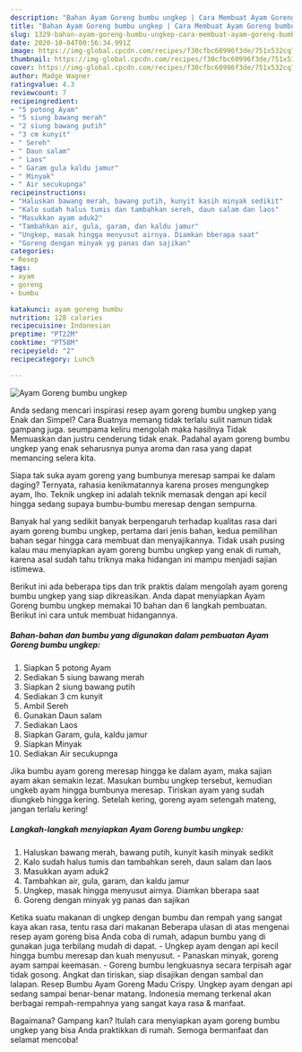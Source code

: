 ```yaml
---
description: "Bahan Ayam Goreng bumbu ungkep | Cara Membuat Ayam Goreng bumbu ungkep Yang Sempurna"
title: "Bahan Ayam Goreng bumbu ungkep | Cara Membuat Ayam Goreng bumbu ungkep Yang Sempurna"
slug: 1329-bahan-ayam-goreng-bumbu-ungkep-cara-membuat-ayam-goreng-bumbu-ungkep-yang-sempurna
date: 2020-10-04T00:56:34.991Z
image: https://img-global.cpcdn.com/recipes/f30cfbc60996f3de/751x532cq70/ayam-goreng-bumbu-ungkep-foto-resep-utama.jpg
thumbnail: https://img-global.cpcdn.com/recipes/f30cfbc60996f3de/751x532cq70/ayam-goreng-bumbu-ungkep-foto-resep-utama.jpg
cover: https://img-global.cpcdn.com/recipes/f30cfbc60996f3de/751x532cq70/ayam-goreng-bumbu-ungkep-foto-resep-utama.jpg
author: Madge Wagner
ratingvalue: 4.3
reviewcount: 7
recipeingredient:
- "5 potong Ayam"
- "5 siung bawang merah"
- "2 siung bawang putih"
- "3 cm kunyit"
- " Sereh"
- " Daun salam"
- " Laos"
- " Garam gula kaldu jamur"
- " Minyak"
- " Air secukupnga"
recipeinstructions:
- "Haluskan bawang merah, bawang putih, kunyit kasih minyak sedikit"
- "Kalo sudah halus tumis dan tambahkan sereh, daun salam dan laos"
- "Masukkan ayam aduk2"
- "Tambahkan air, gula, garam, dan kaldu jamur"
- "Ungkep, masak hingga menyusut airnya. Diamkan bberapa saat"
- "Goreng dengan minyak yg panas dan sajikan"
categories:
- Resep
tags:
- ayam
- goreng
- bumbu

katakunci: ayam goreng bumbu 
nutrition: 128 calories
recipecuisine: Indonesian
preptime: "PT22M"
cooktime: "PT58M"
recipeyield: "2"
recipecategory: Lunch

---
```



![Ayam Goreng bumbu ungkep](https://img-global.cpcdn.com/recipes/f30cfbc60996f3de/751x532cq70/ayam-goreng-bumbu-ungkep-foto-resep-utama.jpg)

Anda sedang mencari inspirasi resep ayam goreng bumbu ungkep yang Enak dan Simpel? Cara Buatnya memang tidak terlalu sulit namun tidak gampang juga. seumpama keliru mengolah maka hasilnya Tidak Memuaskan dan justru cenderung tidak enak. Padahal ayam goreng bumbu ungkep yang enak seharusnya punya aroma dan rasa yang dapat memancing selera kita.

Siapa tak suka ayam goreng yang bumbunya meresap sampai ke dalam daging? Ternyata, rahasia kenikmatannya karena proses mengungkep ayam, lho. Teknik ungkep ini adalah teknik memasak dengan api kecil hingga sedang supaya bumbu-bumbu meresap dengan sempurna.

Banyak hal yang sedikit banyak berpengaruh terhadap kualitas rasa dari ayam goreng bumbu ungkep, pertama dari jenis bahan, kedua pemilihan bahan segar hingga cara membuat dan menyajikannya. Tidak usah pusing kalau mau menyiapkan ayam goreng bumbu ungkep yang enak di rumah, karena asal sudah tahu triknya maka hidangan ini mampu menjadi sajian istimewa.


Berikut ini ada beberapa tips dan trik praktis dalam mengolah ayam goreng bumbu ungkep yang siap dikreasikan. Anda dapat menyiapkan Ayam Goreng bumbu ungkep memakai 10 bahan dan 6 langkah pembuatan. Berikut ini cara untuk membuat hidangannya.

<!--inarticleads1-->

##### Bahan-bahan dan bumbu yang digunakan dalam pembuatan Ayam Goreng bumbu ungkep:

1. Siapkan 5 potong Ayam
1. Sediakan 5 siung bawang merah
1. Siapkan 2 siung bawang putih
1. Sediakan 3 cm kunyit
1. Ambil  Sereh
1. Gunakan  Daun salam
1. Sediakan  Laos
1. Siapkan  Garam, gula, kaldu jamur
1. Siapkan  Minyak
1. Sediakan  Air secukupnga


Jika bumbu ayam goreng meresap hingga ke dalam ayam, maka sajian ayam akan semakin lezat. Masukan bumbu ungkep tersebut, kemudian ungkeb ayam hingga bumbunya meresap. Tiriskan ayam yang sudah diungkeb hingga kering. Setelah kering, goreng ayam setengah mateng, jangan terlalu kering! 

<!--inarticleads2-->

##### Langkah-langkah menyiapkan Ayam Goreng bumbu ungkep:

1. Haluskan bawang merah, bawang putih, kunyit kasih minyak sedikit
1. Kalo sudah halus tumis dan tambahkan sereh, daun salam dan laos
1. Masukkan ayam aduk2
1. Tambahkan air, gula, garam, dan kaldu jamur
1. Ungkep, masak hingga menyusut airnya. Diamkan bberapa saat
1. Goreng dengan minyak yg panas dan sajikan


Ketika suatu makanan di ungkep dengan bumbu dan rempah yang sangat kaya akan rasa, tentu rasa dari makanan Beberapa ulasan di atas mengenai resep ayam goreng bisa Anda coba di rumah, adapun bumbu yang di gunakan juga terbilang mudah di dapat. - Ungkep ayam dengan api kecil hingga bumbu meresap dan kuah menyusut. - Panaskan minyak, goreng ayam sampai keemasan. - Goreng bumbu lengkuasnya secara terpisah agar tidak gosong. Angkat dan tiriskan, siap disajikan dengan sambal dan lalapan. Resep Bumbu Ayam Goreng Madu Crispy. Ungkep ayam dengan api sedang sampai benar-benar matang. Indonesia memang terkenal akan berbagai rempah-rempahnya yang sangat kaya rasa &amp; manfaat. 

Bagaimana? Gampang kan? Itulah cara menyiapkan ayam goreng bumbu ungkep yang bisa Anda praktikkan di rumah. Semoga bermanfaat dan selamat mencoba!

